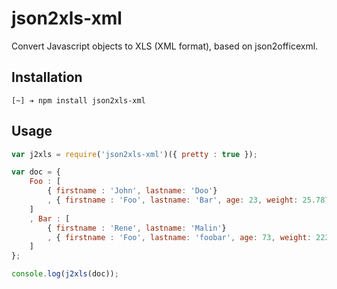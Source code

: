 # json2xls-xml

Convert Javascript objects to XLS (XML format), based on json2officexml.

## Installation

```
[~] ➔ npm install json2xls-xml
```

## Usage

```javascript
var j2xls = require('json2xls-xml')({ pretty : true });

var doc = {
    Foo : [
        { firstname : 'John', lastname: 'Doo'}
        , { firstname : 'Foo', lastname: 'Bar', age: 23, weight: 25.7876, birth : new Date()}
    ]
    , Bar : [
        { firstname : 'Rene', lastname: 'Malin'}
        , { firstname : 'Foo', lastname: 'foobar', age: 73, weight: 22225.33, birth : new Date()}
    ]
};

console.log(j2xls(doc));
```
